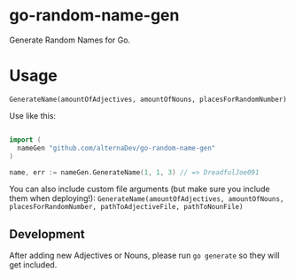 # go-random-name-gen
Generate Random Names for Go.

# Usage

`GenerateName(amountOfAdjectives, amountOfNouns, placesForRandomNumber)`

Use like this:
```go

import (
  nameGen "github.com/alternaDev/go-random-name-gen"
)

name, err := nameGen.GenerateName(1, 1, 3) // => DreadfulJoe091
```

You can also include custom file arguments (but make sure you include them when deploying!):
`GenerateName(amountOfAdjectives, amountOfNouns, placesForRandomNumber, pathToAdjectiveFile, pathToNounFile)`

## Development
After adding new Adjectives or Nouns, please run `go generate` so they will get included.
